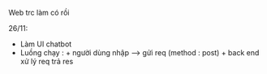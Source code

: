 Web trc làm có rồi


26/11:
  - Làm UI chatbot
  - Luồng chạy :  + người dùng nhập --> gửi req (method : post)
                  + back end xử lý req trả res
